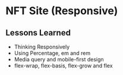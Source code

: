 # NFT Site (Responsive)

## Lessons Learned
- Thinking Responsively
- Using Percentage, em and rem
- Media query and mobile-first design
- flex-wrap, flex-basis, flex-grow and flex